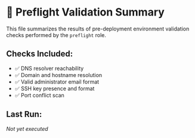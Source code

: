 # 🧪 Preflight Validation Summary

This file summarizes the results of pre-deployment environment validation checks performed by the `preflight` role.

## Checks Included:
- ✅ DNS resolver reachability
- ✅ Domain and hostname resolution
- ✅ Valid administrator email format
- ✅ SSH key presence and format
- ✅ Port conflict scan

## Last Run:
_Not yet executed_
